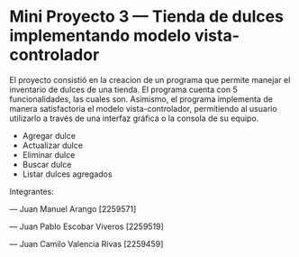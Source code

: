 # Mini Proyecto 3 — Tienda de dulces implementando modelo vista-controlador

El proyecto consistió en la creacion de un programa que permite manejar el inventario de dulces de una tienda. El programa cuenta con 5 funcionalidades, las cuales son. Asimismo, el programa implementa de manera satisfactoria el modelo vista-controlador, permitiendo al usuario utilizarlo a través de una interfaz gráfica o la consola de su equipo.

* Agregar dulce
* Actualizar dulce
* Eliminar dulce
* Buscar dulce
* Listar dulces agregados


Integrantes:

— Juan Manuel Arango [2259571]

— Juan Pablo Escobar Viveros [2259519]

— Juan Camilo Valencia Rivas [2259459]
